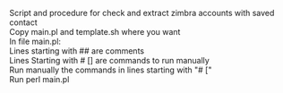 Script and procedure for check and extract zimbra accounts with saved contact<br>
Copy main.pl and template.sh where you want<br>
In file main.pl:<br>
    Lines starting with ## are comments<br>
    Lines Starting with # [] are commands to run manually<br>
Run manually the commands in lines starting with "# ["<br>
Run perl main.pl
